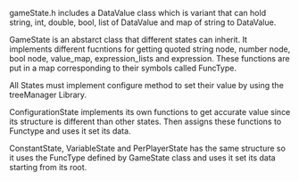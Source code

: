 gameState.h includes a DataValue class which is variant that can hold string, int, double, bool, list of DataValue and map of string to DataValue.

GameState is an abstarct class that different states can inherit. It implements different fucntions for getting quoted string node, number node, bool node, value_map, expression_lists and expression. These functions are put in a map corresponding to their symbols called FuncType.

All States must implement configure method to set their value by using the treeManager Library.

ConfigurationState implements its own functions to get accurate value since its structure is different than other states. Then assigns these functions to Functype and uses it set its data.

ConstantState, VariableState and PerPlayerState has the same structure so it uses the FuncType defined by GameState class and uses it set its data starting from its root.